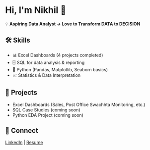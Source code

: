 # Hi, I'm Nikhil 👋  

💡 **Aspiring Data Analyst → Love to Transform DATA to DECISION**

## 🛠 Skills
- 📊 Excel Dashboards (4 projects completed)  
- 🗄️ SQL for data analysis & reporting  
- 🐍 Python (Pandas, Matplotlib, Seaborn basics)  
- 📈 Statistics & Data Interpretation  

## 📂 Projects
- Excel Dashboards (Sales, Post Office Swachhta Monitoring, etc.)  
- SQL Case Studies (coming soon)  
- Python EDA Project (coming soon)  

## 🔗 Connect
[LinkedIn](https://www.linkedin.com/in/nikhilzore90/) | [Resume](your-resume-link-here)

